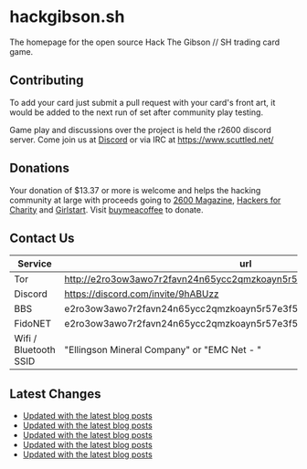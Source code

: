 # hackgibson.sh
The homepage for the open source Hack The Gibson // SH trading card game.


## Contributing

To add your card just submit a pull request with your card's front art, it would be added to the next run of set after community play testing.

Game play and discussions over the project is held the r2600 discord server. Come join us at [Discord](https://discord.com/invite/9hABUzz) or via IRC at https://www.scuttled.net/


## Donations

Your donation of $13.37 or more is welcome and helps the hacking community at large with proceeds going to [2600 Magazine](https://2600.com/), [Hackers for Charity](https://hackersforcharity.org) and [Girlstart](https://girlstart.org).  Visit [buymeacoffee](https://www.buymeacoffee.com/hackgibson.sh) to donate.


## Contact Us

Service | url
-|-
Tor | http://e2ro3ow3awo7r2favn24n65ycc2qmzkoayn5r57e3f56nvjwdcgg32ad.onion
Discord | https://discord.com/invite/9hABUzz
BBS | e2ro3ow3awo7r2favn24n65ycc2qmzkoayn5r57e3f56nvjwdcgg32ad.onion:23
FidoNET | e2ro3ow3awo7r2favn24n65ycc2qmzkoayn5r57e3f56nvjwdcgg32ad.onion:24554
Wifi / Bluetooth SSID | "Ellingson Mineral Company" or "EMC Net - <fidonet address>"

## Latest Changes
<!-- BLOG-POST-LIST:START -->
- [Updated with the latest blog posts](https://github.com/DFW2600/hackgibson.sh/commit/e49fa8da2f1c0c1aa73892589c3fab4d74b12e2d)
- [Updated with the latest blog posts](https://github.com/DFW2600/hackgibson.sh/commit/5ecca8519b66ad4217ca22d9f51ae2d8b53816ef)
- [Updated with the latest blog posts](https://github.com/DFW2600/hackgibson.sh/commit/2a247013fb52e0ddac71e1ed39fdbf8a5f1e9f15)
- [Updated with the latest blog posts](https://github.com/DFW2600/hackgibson.sh/commit/6c979b7e8bb8e2b436b1742a74d8260579375d78)
- [Updated with the latest blog posts](https://github.com/DFW2600/hackgibson.sh/commit/a597b5f01aa93879c03da7972672a3c9ddd9f1fd)
<!-- BLOG-POST-LIST:END -->
